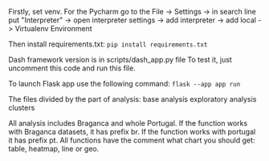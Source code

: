 Firstly, set venv. For the Pycharm go to the File -> Settings -> in search line put "Interpreter" ->
open interpreter settings -> add interpreter -> add local -> Virtualenv Environment

Then install requirements.txt: 
`pip install requirements.txt`

Dash framework version is in scripts/dash_app.py file
To test it, just uncomment this code and run this file.

To launch Flask app use the following command: 
`flask --app app run`


The files divided by the part of analysis:
base analysis
exploratory analysis
clusters

All analysis includes Braganca and whole Portugal. If the function works with Braganca
datasets, it has prefix br. If the function works with portugal it has prefix pt.
All functions have the comment what chart you should get: table, heatmap, line or geo.
